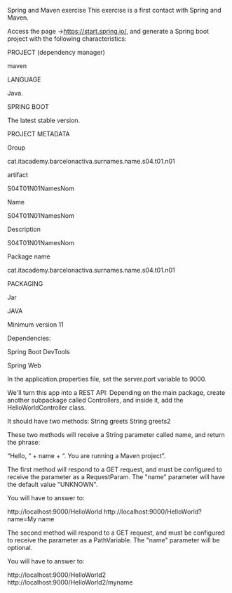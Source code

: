 Spring and Maven exercise
This exercise is a first contact with Spring and Maven.

Access the page ->https://start.spring.io/, and generate a Spring boot project with the following characteristics:


PROJECT (dependency manager)

maven

LANGUAGE

Java.

SPRING BOOT

The latest stable version.

PROJECT METADATA

Group

cat.itacademy.barcelonactiva.surnames.name.s04.t01.n01

artifact

S04T01N01NamesNom

Name

S04T01N01NamesNom

Description

S04T01N01NamesNom

Package name

cat.itacademy.barcelonactiva.surnames.name.s04.t01.n01

PACKAGING

Jar

JAVA

Minimum version 11 

Dependencies:

Spring Boot DevTools

Spring Web


In the application.properties file, set the server.port variable to 9000.

We'll turn this app into a REST API:
Depending on the main package, create another subpackage called Controllers, and inside it, add the HelloWorldController class.


It should have two methods:
String greets
String greets2

These two methods will receive a String parameter called name, and return the phrase:

“Hello, “ + name + “. You are running a Maven project”.


The first method will respond to a GET request, and must be configured to receive the parameter as a RequestParam. The "name" parameter will have the default value "UNKNOWN".

You will have to answer to:

http://localhost:9000/HelloWorld
http://localhost:9000/HelloWorld?name=My name

 

The second method will respond to a GET request, and must be configured to receive the parameter as a PathVariable. The "name" parameter will be optional.

You will have to answer to:

http://localhost:9000/HelloWorld2
http://localhost:9000/HelloWorld2/myname
